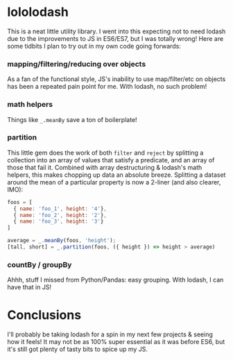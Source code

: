 # lololodash

This is a neat little utility library. I went into this expecting not to need lodash due to the improvements to JS in ES6/ES7, but I was totally wrong! Here are some tidbits I plan to try out in my own code going forwards:

### mapping/filtering/reducing over objects

As a fan of the functional style, JS's inability to use map/filter/etc on objects has been a repeated pain point for me. With lodash, no such problem!

### math helpers

Things like `_.meanBy` save a ton of boilerplate!

### partition

This little gem does the work of both `filter` and  `reject` by splitting a collection into an array of values that satisfy a predicate, and an array of those that fail it. Combined with array destructuring & lodash's math helpers, this makes chopping up data an absolute breeze. Splitting a dataset around the mean of a particular property is now a 2-liner (and also clearer, IMO):

```js
foos = [
  { name: 'foo_1', height: '4'},
  { name: 'foo_2', height: '2'},
  { name: 'foo_3', height: '3'}
]

average = _.meanBy(foos, 'height');
[tall, short] = _.partition(foos, ({ height }) => height > average)
```

### countBy / groupBy

Ahhh, stuff I missed from Python/Pandas: easy grouping. With lodash, I can have that in JS!

# Conclusions

I'll probably be taking lodash for a spin in my next few projects & seeing how it feels! It may not be as 100% super essential as it was before ES6, but it's still got plenty of tasty bits to spice up my JS.
